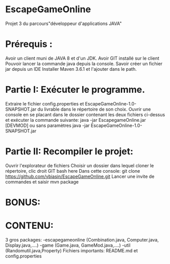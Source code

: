 # EscapeGameOnline
Projet 3 du parcours"développeur d'applications JAVA"


Prérequis :
====================
Avoir un client muni de JAVA 8 et d'un JDK.
Avoir GIT installé sur le client
Pouvoir lancer la commande java depuis la console.
Savoir créer un fichier jar depuis un IDE
Installer Maven 3.6.1 et l'ajouter dans le path.


Partie I: Exécuter le programme.
=================================
Extraire le fichier config.properties et EscapeGameOnline-1.0-SNAPSHOT.jar du livrable dans le répertoire de son choix.
Ouvrir une console en se placant dans le dossier contenant les deux fichiers ci-dessus et exécuter la commande suivante:
java -jar EscapegameOnline.jar [DEVMOD] ou sans paramètres java -jar EscapeGameOnline-1.0-SNAPSHOT.jar



Partie II: Recompiler le projet:
====================================
Ouvrir l'explorateur de fichiers
Choisir un dossier dans lequel cloner le répertoire, clic droit GIT bash here
Dans cette console:
git clone https://github.com/vbiasin/EscapeGameOnline.git
Lancer une invite de commandes et saisir mvn package



BONUS:
===========================


CONTENU:
===============
3 gros packages:
	-escapegameonline (Combination.java, Computer.java, Display.java,....)
	-game (Game.java, GameMod.java,....)
	-util (Randomutil.java,Property)
Fichiers importants:
README.md et config.properties
